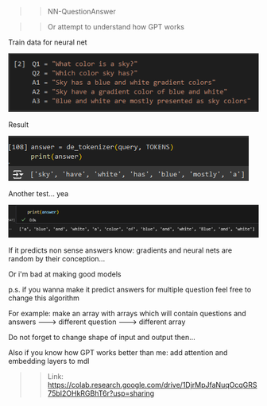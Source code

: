 >> NN-QuestionAnswer

>> Or attempt to understand how GPT works

Train data for neural net

![Train data](https://github.com/AlephVenXm/Main/blob/main/data.png)

Result

![Result](https://github.com/AlephVenXm/Main/blob/main/test_aa.png)

Another test... yea

![Another test... yea](https://github.com/AlephVenXm/Main/blob/main/test_ab.png)

If it predicts non sense answers know: gradients and neural nets are random by their conception...

Or i'm bad at making good models


p.s. if you wanna make it predict answers for multiple question feel free to change this algorithm

For example: make an array with arrays which will contain questions and answers ---> different question ---> different array

Do not forget to change shape of input and output then...

Also if you know how GPT works better than me: add attention and embedding layers to mdl

>> Link: https://colab.research.google.com/drive/1DjrMpJfaNuqOcqGRS75bI2OHkRGBhT6r?usp=sharing
